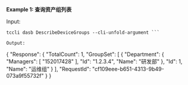 **Example 1: 查询资产组列表**



Input: 

```
tccli dasb DescribeDeviceGroups --cli-unfold-argument ```

Output: 
```
{
    "Response": {
        "TotalCount": 1,
        "GroupSet": [
            {
                "Department": {
                    "Managers": [
                        "152017428"
                    ],
                    "Id": "1.2.3.4",
                    "Name": "研发部"
                },
                "Id": 1,
                "Name": "运维组"
            }
        ],
        "RequestId": "cf109eee-b651-4313-9b49-073a9f55732f"
    }
}
```

